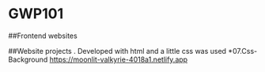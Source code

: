 # GWP101
##Frontend websites  

##Website projects . Developed with html and a little css was used
*07.Css-Background  https://moonlit-valkyrie-4018a1.netlify.app




